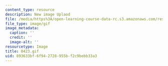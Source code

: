 ```yaml
---
content_type: resource
description: New image Uplaod
file: /media/https%3A/open-learning-course-data-rc.s3.amazonaws.com/res-21g-01-kana-spring-2010/893633bf6f942728955bf2c9bebb33a3_0423.gif
file_type: image/gif
image_metadata:
  caption: ''
  credit: ''
  image-alt: ''
resourcetype: Image
title: 0423.gif
uid: 893633bf-6f94-2728-955b-f2c9bebb33a3
---
```

